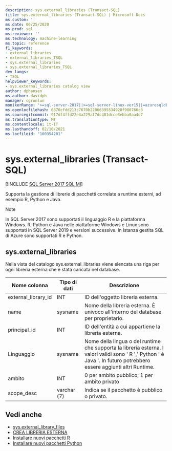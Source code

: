 ```yaml
---
description: sys.external_libraries (Transact-SQL)
title: sys.external_libraries (Transact-SQL) | Microsoft Docs
ms.custom: ''
ms.date: 06/25/2020
ms.prod: sql
ms.reviewer: ''
ms.technology: machine-learning
ms.topic: reference
f1_keywords:
- external_libraries
- external_libraries_TSQL
- sys.external_libraries
- sys.external_libraries_TSQL
dev_langs:
- TSQL
helpviewer_keywords:
- sys.external_libraries catalog view
author: dphansen
ms.author: davidph
manager: cgronlun
monikerRange: '>=sql-server-2017||>=sql-server-linux-ver15||=azuresqldb-mi-current'
ms.openlocfilehash: 6370cfdd213c7670b22066395534928f980766c3
ms.sourcegitcommit: 917df4ffd22e4a229af7dc481dcce3ebba0aa4d7
ms.translationtype: MT
ms.contentlocale: it-IT
ms.lasthandoff: 02/10/2021
ms.locfileid: "100354201"
---
```

# <a name="sysexternal_libraries-transact-sql"></a>sys.external_libraries (Transact-SQL)  
[!INCLUDE [SQL Server 2017 SQL MI](../../includes/applies-to-version/sqlserver2017-asdbmi.md)]

Supporta la gestione di librerie di pacchetti correlate a runtime esterni, ad esempio R, Python e Java.

> [!NOTE]
> In SQL Server 2017 sono supportati il linguaggio R e la piattaforma Windows. R, Python e Java nelle piattaforme Windows e Linux sono supportati in SQL Server 2019 e versioni successive. In Istanza gestita SQL di Azure sono supportati R e Python.

## <a name="sysexternal_libraries"></a>sys.external_libraries

Nella vista del catalogo sys.external_libraries viene elencata una riga per ogni libreria esterna che è stata caricata nel database.

|Nome colonna |Tipo di dati | Descrizione|
|------|------|------|
|external_library_id |INT | ID dell'oggetto libreria esterna. |
|name |sysname |Nome della libreria esterna. È univoco all'interno del database per proprietario.|
|principal_id |INT |ID dell'entità a cui appartiene la libreria esterna. |
|Linguaggio | sysname | Nome della lingua o del runtime che supporta la libreria esterna. I valori validi sono ' R ',' Python ' è Java '. In futuro potrebbero essere aggiunti altri Runtime.|
|ambito |INT |0 per ambito pubblico; 1 per ambito privato |  
|scope_desc |varchar (7) |Indica se il pacchetto è pubblico o privato.|

## <a name="see-also"></a>Vedi anche  

+ [sys.external_library_files](sys-external-library-files-transact-sql.md)  
+ [CREA LIBRERIA ESTERNA](../../t-sql/statements/create-external-library-transact-sql.md)  
+ [Installare nuovi pacchetti R](../../machine-learning/package-management/install-additional-r-packages-on-sql-server.md)  
+ [Installare nuovi pacchetti Python](../../machine-learning/package-management/install-additional-python-packages-on-sql-server.md)  
